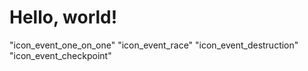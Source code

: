 # Hello, world!

"icon\_event\_one\_on\_one"
"icon\_event\_race"
"icon\_event\_destruction"
"icon\_event\_checkpoint"
